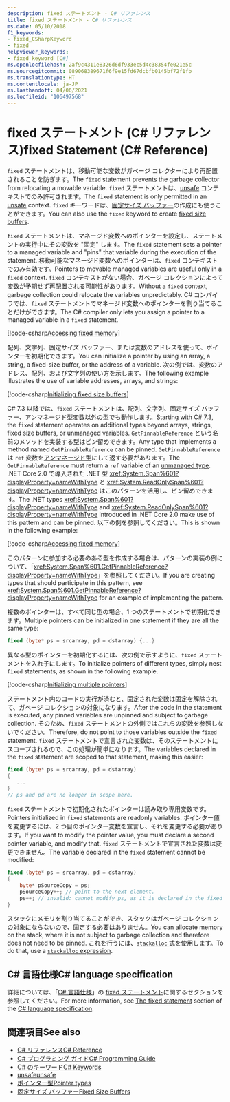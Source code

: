 ```yaml
---
description: fixed ステートメント - C# リファレンス
title: fixed ステートメント - C# リファレンス
ms.date: 05/10/2018
f1_keywords:
- fixed_CSharpKeyword
- fixed
helpviewer_keywords:
- fixed keyword [C#]
ms.openlocfilehash: 2af9c4311e8326d6df933ec5d4c38354fe021e5c
ms.sourcegitcommit: 089068389671f6f9e15fd67dcbfb0145bf72f1fb
ms.translationtype: HT
ms.contentlocale: ja-JP
ms.lasthandoff: 04/06/2021
ms.locfileid: "106497568"
---
```

# <a name="fixed-statement-c-reference"></a><span data-ttu-id="967ae-103">fixed ステートメント (C# リファレンス)</span><span class="sxs-lookup"><span data-stu-id="967ae-103">fixed Statement (C# Reference)</span></span>

<span data-ttu-id="967ae-104">`fixed` ステートメントは、移動可能な変数がガベージ コレクターにより再配置されることを防ぎます。</span><span class="sxs-lookup"><span data-stu-id="967ae-104">The `fixed` statement prevents the garbage collector from relocating a movable variable.</span></span> <span data-ttu-id="967ae-105">`fixed` ステートメントは、[unsafe](unsafe.md) コンテキストでのみ許可されます。</span><span class="sxs-lookup"><span data-stu-id="967ae-105">The `fixed` statement is only permitted in an [unsafe](unsafe.md) context.</span></span> <span data-ttu-id="967ae-106">`fixed` キーワードは、[固定サイズ バッファー](../unsafe-code.md#fixed-size-buffers)の作成にも使うことができます。</span><span class="sxs-lookup"><span data-stu-id="967ae-106">You can also use the `fixed` keyword to create [fixed size buffers](../unsafe-code.md#fixed-size-buffers).</span></span>

<span data-ttu-id="967ae-107">`fixed` ステートメントは、マネージド変数へのポインターを設定し、ステートメントの実行中にその変数を "固定" します。</span><span class="sxs-lookup"><span data-stu-id="967ae-107">The `fixed` statement sets a pointer to a managed variable and "pins" that variable during the execution of the statement.</span></span> <span data-ttu-id="967ae-108">移動可能なマネージド変数へのポインターは、`fixed` コンテキストでのみ有効です。</span><span class="sxs-lookup"><span data-stu-id="967ae-108">Pointers to movable managed variables are useful only in a `fixed` context.</span></span> <span data-ttu-id="967ae-109">`fixed` コンテキストがない場合、ガベージ コレクションによって変数が予期せず再配置される可能性があります。</span><span class="sxs-lookup"><span data-stu-id="967ae-109">Without a `fixed` context, garbage collection could relocate the variables unpredictably.</span></span> <span data-ttu-id="967ae-110">C# コンパイラでは、`fixed` ステートメントでマネージド変数へのポインターを割り当てることだけができます。</span><span class="sxs-lookup"><span data-stu-id="967ae-110">The C# compiler only lets you assign a pointer to a managed variable in a `fixed` statement.</span></span>

[!code-csharp[Accessing fixed memory](snippets/FixedKeywordExamples.cs#1)]

<span data-ttu-id="967ae-111">配列、文字列、固定サイズ バッファー、または変数のアドレスを使って、ポインターを初期化できます。</span><span class="sxs-lookup"><span data-stu-id="967ae-111">You can initialize a pointer by using an array, a string, a fixed-size buffer, or the address of a variable.</span></span> <span data-ttu-id="967ae-112">次の例では、変数のアドレス、配列、および文字列の使い方を示します。</span><span class="sxs-lookup"><span data-stu-id="967ae-112">The following example illustrates the use of variable addresses, arrays, and strings:</span></span>

[!code-csharp[Initializing fixed size buffers](snippets/FixedKeywordExamples.cs#2)]

<span data-ttu-id="967ae-113">C# 7.3 以降では、`fixed` ステートメントは、配列、文字列、固定サイズ バッファー、アンマネージド型変数以外の型でも動作します。</span><span class="sxs-lookup"><span data-stu-id="967ae-113">Starting with C# 7.3, the `fixed` statement operates on additional types beyond arrays, strings, fixed size buffers, or unmanaged variables.</span></span> <span data-ttu-id="967ae-114">`GetPinnableReference` という名前のメソッドを実装する型はピン留めできます。</span><span class="sxs-lookup"><span data-stu-id="967ae-114">Any type that implements a method named `GetPinnableReference` can be pinned.</span></span> <span data-ttu-id="967ae-115">`GetPinnableReference` は `ref` 変数を[アンマネージド型](../builtin-types/unmanaged-types.md)にして返す必要があります。</span><span class="sxs-lookup"><span data-stu-id="967ae-115">The `GetPinnableReference` must return a `ref` variable of an [unmanaged type](../builtin-types/unmanaged-types.md).</span></span> <span data-ttu-id="967ae-116">.NET Core 2.0 で導入された .NET 型 <xref:System.Span%601?displayProperty=nameWithType> と <xref:System.ReadOnlySpan%601?displayProperty=nameWithType> はこのパターンを活用し、ピン留めできます。</span><span class="sxs-lookup"><span data-stu-id="967ae-116">The .NET types <xref:System.Span%601?displayProperty=nameWithType> and <xref:System.ReadOnlySpan%601?displayProperty=nameWithType> introduced in .NET Core 2.0 make use of this pattern and can be pinned.</span></span> <span data-ttu-id="967ae-117">以下の例を参照してください。</span><span class="sxs-lookup"><span data-stu-id="967ae-117">This is shown in the following example:</span></span>

[!code-csharp[Accessing fixed memory](snippets/FixedKeywordExamples.cs#FixedSpan)]

<span data-ttu-id="967ae-118">このパターンに参加する必要のある型を作成する場合は、パターンの実装の例について、「<xref:System.Span%601.GetPinnableReference?displayProperty=nameWithType>」を参照してください。</span><span class="sxs-lookup"><span data-stu-id="967ae-118">If you are creating types that should participate in this pattern, see <xref:System.Span%601.GetPinnableReference?displayProperty=nameWithType> for an example of implementing the pattern.</span></span>

<span data-ttu-id="967ae-119">複数のポインターは、すべて同じ型の場合、1 つのステートメントで初期化できます。</span><span class="sxs-lookup"><span data-stu-id="967ae-119">Multiple pointers can be initialized in one statement if they are all the same type:</span></span>

```csharp
fixed (byte* ps = srcarray, pd = dstarray) {...}
```

<span data-ttu-id="967ae-120">異なる型のポインターを初期化するには、次の例で示すように、`fixed` ステートメントを入れ子にします。</span><span class="sxs-lookup"><span data-stu-id="967ae-120">To initialize pointers of different types, simply nest `fixed` statements, as shown in the following example.</span></span>

[!code-csharp[Initializing multiple pointers](snippets/FixedKeywordExamples.cs#3)]

<span data-ttu-id="967ae-121">ステートメント内のコードの実行が済むと、固定された変数は固定を解除されて、ガベージ コレクションの対象になります。</span><span class="sxs-lookup"><span data-stu-id="967ae-121">After the code in the statement is executed, any pinned variables are unpinned and subject to garbage collection.</span></span> <span data-ttu-id="967ae-122">そのため、`fixed` ステートメントの外側ではこれらの変数を参照しないでください。</span><span class="sxs-lookup"><span data-stu-id="967ae-122">Therefore, do not point to those variables outside the `fixed` statement.</span></span> <span data-ttu-id="967ae-123">`fixed` ステートメントで宣言された変数は、そのステートメントにスコープされるので、この処理が簡単になります。</span><span class="sxs-lookup"><span data-stu-id="967ae-123">The variables declared in the `fixed` statement are scoped to that statement, making this easier:</span></span>

```csharp
fixed (byte* ps = srcarray, pd = dstarray)
{
   ...
}
// ps and pd are no longer in scope here.
```

<span data-ttu-id="967ae-124">`fixed` ステートメントで初期化されたポインターは読み取り専用変数です。</span><span class="sxs-lookup"><span data-stu-id="967ae-124">Pointers initialized in `fixed` statements are readonly variables.</span></span> <span data-ttu-id="967ae-125">ポインター値を変更するには、2 つ目のポインター変数を宣言し、それを変更する必要があります。</span><span class="sxs-lookup"><span data-stu-id="967ae-125">If you want to modify the pointer value, you must declare a second pointer variable, and modify that.</span></span> <span data-ttu-id="967ae-126">`fixed` ステートメントで宣言された変数は変更できません。</span><span class="sxs-lookup"><span data-stu-id="967ae-126">The variable declared in the `fixed` statement cannot be modified:</span></span>

```csharp
fixed (byte* ps = srcarray, pd = dstarray)
{
    byte* pSourceCopy = ps;
    pSourceCopy++; // point to the next element.
    ps++; // invalid: cannot modify ps, as it is declared in the fixed statement.
}
```

<span data-ttu-id="967ae-127">スタックにメモリを割り当てることができ、スタックはガベージ コレクションの対象にならないので、固定する必要はありません。</span><span class="sxs-lookup"><span data-stu-id="967ae-127">You can allocate memory on the stack, where it is not subject to garbage collection and therefore does not need to be pinned.</span></span> <span data-ttu-id="967ae-128">これを行うには、[`stackalloc` 式](../operators/stackalloc.md)を使用します。</span><span class="sxs-lookup"><span data-stu-id="967ae-128">To do that, use a [`stackalloc` expression](../operators/stackalloc.md).</span></span>

## <a name="c-language-specification"></a><span data-ttu-id="967ae-129">C# 言語仕様</span><span class="sxs-lookup"><span data-stu-id="967ae-129">C# language specification</span></span>

<span data-ttu-id="967ae-130">詳細については、「[C# 言語仕様](~/_csharplang/spec/introduction.md)」の [fixed ステートメント](~/_csharplang/spec/unsafe-code.md#the-fixed-statement)に関するセクションを参照してください。</span><span class="sxs-lookup"><span data-stu-id="967ae-130">For more information, see [The fixed statement](~/_csharplang/spec/unsafe-code.md#the-fixed-statement) section of the [C# language specification](~/_csharplang/spec/introduction.md).</span></span>

## <a name="see-also"></a><span data-ttu-id="967ae-131">関連項目</span><span class="sxs-lookup"><span data-stu-id="967ae-131">See also</span></span>

- [<span data-ttu-id="967ae-132">C# リファレンス</span><span class="sxs-lookup"><span data-stu-id="967ae-132">C# Reference</span></span>](../index.md)
- [<span data-ttu-id="967ae-133">C# プログラミング ガイド</span><span class="sxs-lookup"><span data-stu-id="967ae-133">C# Programming Guide</span></span>](../../programming-guide/index.md)
- [<span data-ttu-id="967ae-134">C# のキーワード</span><span class="sxs-lookup"><span data-stu-id="967ae-134">C# Keywords</span></span>](index.md)
- [<span data-ttu-id="967ae-135">unsafe</span><span class="sxs-lookup"><span data-stu-id="967ae-135">unsafe</span></span>](unsafe.md)
- [<span data-ttu-id="967ae-136">ポインター型</span><span class="sxs-lookup"><span data-stu-id="967ae-136">Pointer types</span></span>](../unsafe-code.md#pointer-types)
- [<span data-ttu-id="967ae-137">固定サイズ バッファー</span><span class="sxs-lookup"><span data-stu-id="967ae-137">Fixed Size Buffers</span></span>](../unsafe-code.md#fixed-size-buffers)
